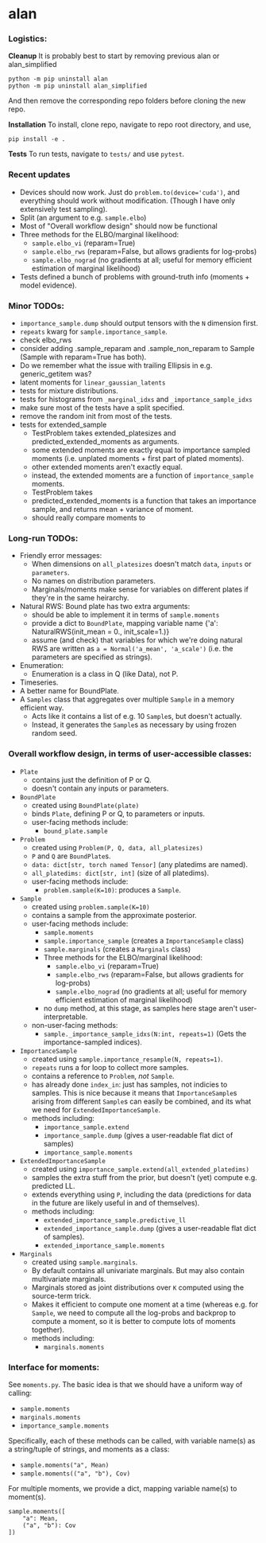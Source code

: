 # alan

### Logistics:

**Cleanup** It is probably best to start by removing previous alan or alan_simplified
```
python -m pip uninstall alan
python -m pip uninstall alan_simplified
```
And then remove the corresponding repo folders before cloning the new repo.

**Installation** To install, clone repo, navigate to repo root directory, and use,
```
pip install -e .
```

**Tests** To run tests, navigate to `tests/` and use `pytest`.

### Recent updates

* Devices should now work.  Just do `problem.to(device='cuda')`, and everything should work without modification.  (Though I have only extensively test sampling).
* Split (an argument to e.g. `sample.elbo`)
* Most of "Overall workflow design" should now be functional
* Three methods for the ELBO/marginal likelihood:
  - `sample.elbo_vi` (reparam=True) 
  - `sample.elbo_rws` (reparam=False, but allows gradients for log-probs)
  - `sample.elbo_nograd` (no gradients at all; useful for memory efficient estimation of marginal likelihood)
* Tests defined a bunch of problems with ground-truth info (moments + model evidence).

### Minor TODOs:
  * `importance_sample.dump` should output tensors with the `N` dimension first.
  * `repeats` kwarg for `sample.importance_sample`.
  * check elbo_rws
  * consider adding .sample_reparam and .sample_non_reparam to Sample (Sample with reparam=True has both).
  * Do we remember what the issue with trailing Ellipsis in e.g. generic_getitem was?
  * latent moments for `linear_gaussian_latents`
  * tests for mixture distributions.
  * tests for histograms from `_marginal_idxs` and `_importance_sample_idxs`
  * make sure most of the tests have a split specified.
  * remove the random init from most of the tests.
  * tests for extended_sample
    - TestProblem takes extended_platesizes and predicted_extended_moments as arguments.
    - some extended moments are exactly equal to importance sampled moments (i.e. unplated moments + first part of plated moments).
    - other extended moments aren't exactly equal.
    - instead, the extended moments are a function of `importance_sample` moments.
    - TestProblem takes 
    - predicted_extended_moments is a function that takes an importance sample, and returns mean + variance of moment.
    - should really compare moments to 



### Long-run TODOs:
  * Friendly error messages:
    - When dimensions on `all_platesizes` doesn't match `data`, `inputs` or `parameters`.
    - No names on distribution parameters.
    - Marginals/moments make sense for variables on different plates if they're in the same heirarchy.
  * Natural RWS: Bound plate has two extra arguments:
    - should be able to implement it in terms of `sample.moments`
    - provide a dict to `BoundPlate`, mapping variable name {'a': NaturalRWS(init_mean = 0., init_scale=1.)}
    - assume (and check) that variables for which we're doing natural RWS are written as `a = Normal('a_mean', 'a_scale')` (i.e. the parameters are specified as strings).
  * Enumeration:
    - Enumeration is a class in Q (like Data), not P.
  * Timeseries.
  * A better name for BoundPlate.
  * A `Samples` class that aggregates over multiple `Sample` in a memory efficient way.
    - Acts like it contains a list of e.g. 10 `Sample`s, but doesn't actually.
    - Instead, it generates the `Sample`s as necessary by using frozen random seed.

### Overall workflow design, in terms of user-accessible classes:
  * `Plate` 
    - contains just the definition of P or Q.
    - doesn't contain any inputs or parameters.
  * `BoundPlate`
    - created using `BoundPlate(plate)`
    - binds `Plate`, defining P or Q, to parameters or inputs.
    - user-facing methods include:
      - `bound_plate.sample`
  * `Problem`
    - created using `Problem(P, Q, data, all_platesizes)`
    - `P` and `Q` are `BoundPlate`s.
    - `data: dict[str, torch named Tensor]` (any platedims are named).
    - `all_platedims: dict[str, int]` (size of all platedims).
    - user-facing methods include:
      - `problem.sample(K=10)`: produces a `Sample`.
  * `Sample`
    - created using `problem.sample(K=10)`
    - contains a sample from the approximate posterior.
    - user-facing methods include:
      - `sample.moments`
      - `sample.importance_sample` (creates a `ImportanceSample` class)
      - `sample.marginals` (creates a `Marginals` class)
      - Three methods for the ELBO/marginal likelihood:
        - `sample.elbo_vi` (reparam=True) 
        - `sample.elbo_rws` (reparam=False, but allows gradients for log-probs)
        - `sample.elbo_nograd` (no gradients at all; useful for memory efficient estimation of marginal likelihood)
      - no `dump` method, at this stage, as samples here stage aren't user-interpretable.
    - non-user-facing methods:
      - `sample._importance_sample_idxs(N:int, repeats=1)` (Gets the importance-sampled indices).
  * `ImportanceSample`
    - created using `sample.importance_resample(N, repeats=1)`.
    - `repeats` runs a for loop to collect more samples.
    - contains a reference to `Problem`, _not_ `Sample`.
    - has already done `index_in`: just has samples, not indicies to samples.  This is nice because it means that `ImportanceSample`s arising from different `Sample`s can easily be combined, and its what we need for `ExtendedImportanceSample`.
    - methods including:
      - `importance_sample.extend`
      - `importance_sample.dump` (gives a user-readable flat dict of samples)
      - `importance_sample.moments`
  * `ExtendedImportanceSample`
    - created using `importance_sample.extend(all_extended_platedims)`
    - samples the extra stuff from the prior, but doesn't (yet) compute e.g. predicted LL.
    - extends everything using `P`, including the data (predictions for data in the future are likely useful in and of themselves).
    - methods including:
      - `extended_importance_sample.predictive_ll`
      - `extended_importance_sample.dump` (gives a user-readable flat dict of samples).
      - `extended_importance_sample.moments`
  * `Marginals`
     - created using `sample.marginals`.
     - By default contains all univariate marginals.  But may also contain multivariate marginals.
     - Marginals stored as joint distributions over `K` computed using the source-term trick.
     - Makes it efficient to compute one moment at a time (whereas e.g. for `Sample`, we need to compute all the log-probs and backprop to compute a moment, so it is better to compute lots of moments together).
     - methods including:
       - `marginals.moments`

### Interface for moments:
See `moments.py`.  The basic idea is that we should have a uniform way of calling:
 - `sample.moments`
 - `marginals.moments`
 - `importance_sample.moments`

Specifically, each of these methods can be called, with variable name(s) as a string/tuple of strings, and moments as a class:
  - `sample.moments("a", Mean)`
  - `sample.moments(("a", "b"), Cov)`

For multiple moments, we provide a dict, mapping variable name(s) to moment(s).
```
sample.moments([
    "a": Mean,
    ("a", "b"): Cov
])
```


